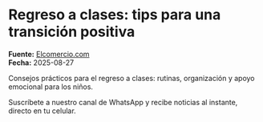 # Regreso a clases: tips para una transición positiva

**Fuente:** [Elcomercio.com](https://www.elcomercio.com/opinion/regreso-clases-tips-para-transicion-positiva-michelle-charpentier-columnista/)  
**Fecha:** 2025-08-27

Consejos prácticos para el regreso a clases: rutinas, organización y apoyo emocional para los niños.

Suscríbete a nuestro canal de WhatsApp y recibe noticias al instante, directo en tu celular.
